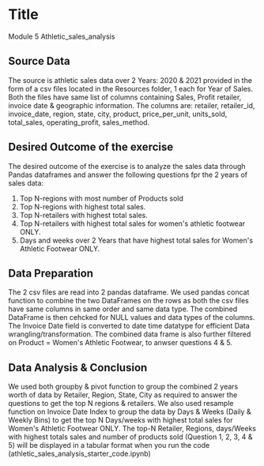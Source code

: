 # Title
Module 5 Athletic_sales_analysis

## Source Data
The source is athletic sales data over 2 Years: 2020 & 2021 provided in the form of a csv files located in the Resources folder, 1 each for Year of Sales. Both the files have same list of columns containing Sales, Profit retailer, invoice date & geographic information. The columns are: retailer, retailer_id, invoice_date, region, state, city, product, price_per_unit, units_sold, total_sales, operating_profit, sales_method.

## Desired Outcome of the exercise
The desired outcome of the exercise is to analyze the sales data through Pandas dataframes and answer the following questions fpr the 2 years of sales data:
1. Top N-regions with most number of Products sold
2. Top N-regions with highest total sales.
3. Top N-retailers with highest total sales.
4. Top N-retailers with highest total sales for women's athletic footwear ONLY.
5. Days and weeks over 2 Years that have highest total sales for Women's Athletic Footwear ONLY.

## Data Preparation
The 2 csv files are read into 2 pandas dataframe. We used pandas concat function to combine the two DataFrames on the rows as both the csv files have same columns in same order and same data type. The combined DataFrame is then cehcked for NULL values and data types of the columns. The Invoice Date field is converted to date time datatype for efficient Data wrangling/transformation. The combined data frame is also further filtered on Product = Women's Athletic Footwear, to anwser questions 4 & 5.

## Data Analysis & Conclusion
We used both groupby & pivot function to group the combined 2 years worth of data by Retailer, Region, State, City as required to answer the questions to get the top N regions & retailers.
We also used resample function on Invoice Date Index to group the data by Days & Weeks (Daily & Weekly Bins) to get the top N Days/weeks with highest total sales for Women's Athletic Footwear ONLY. The top-N Retailer, Regions, days/Weeks with highest totals sales and number of products sold (Question 1, 2, 3, 4 & 5) will be displayed in a tabular format when you run the code (athletic_sales_analysis_starter_code.ipynb)




